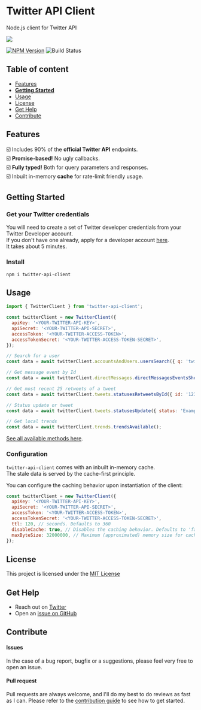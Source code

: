 # Twitter API Client

Node.js client for Twitter API

![](https://i.imgur.com/NfnLHIM.png)

[![NPM Version](https://img.shields.io/npm/v/twitter-api-client)](https://www.npmjs.com/package/twitter-api-client)
![Build Status](https://github.com/FeedHive/twitter-api-client/workflows/build/badge.svg)

## Table of content

- [Features](#features)
- [**Getting Started**](#getting-started)
- [Usage](#usage)
- [License](#license)
- [Get Help](#get-help)
- [Contribute](#contribute)

## Features

☑️ Includes 90% of the **official Twitter API** endpoints.  
☑️ **Promise-based!** No ugly callbacks.  
☑️ **Fully typed!** Both for query parameters and responses.  
☑️ Inbuilt in-memory **cache** for rate-limit friendly usage.

## Getting Started

### Get your Twitter credentials

You will need to create a set of Twitter developer credentials from your Twitter Developer account.  
If you don't have one already, apply for a developer account [here](https://developer.twitter.com/).  
It takes about 5 minutes.

### Install

```console
npm i twitter-api-client
```

## Usage

```javascript
import { TwitterClient } from 'twitter-api-client';

const twitterClient = new TwitterClient({
  apiKey: '<YOUR-TWITTER-API-KEY>',
  apiSecret: '<YOUR-TWITTER-API-SECRET>',
  accessToken: '<YOUR-TWITTER-ACCESS-TOKEN>',
  accessTokenSecret: '<YOUR-TWITTER-ACCESS-TOKEN-SECRET>',
});

// Search for a user
const data = await twitterClient.accountsAndUsers.usersSearch({ q: 'twitterDev' });

// Get message event by Id
const data = await twitterClient.directMessages.directMessagesEventsShow({ id: '1234' });

// Get most recent 25 retweets of a tweet
const data = await twitterClient.tweets.statusesRetweetsById({ id: '12345', count: 25 });

// Status update or tweet
const data = await twitterClient.tweets.statusesUpdate({ status: 'Example' });

// Get local trends
const data = await twitterClient.trends.trendsAvailable();
```

[See all available methods here](https://github.com/FeedHive/twitter-api-client/blob/master/REFERENCES.md).

### Configuration

`twitter-api-client` comes with an inbuilt in-memory cache.  
The stale data is served by the cache-first principle.

You can configure the caching behavior upon instantiation of the client:

```javascript
const twitterClient = new TwitterClient({
  apiKey: '<YOUR-TWITTER-API-KEY>',
  apiSecret: '<YOUR-TWITTER-API-SECRET>',
  accessToken: '<YOUR-TWITTER-ACCESS-TOKEN>',
  accessTokenSecret: '<YOUR-TWITTER-ACCESS-TOKEN-SECRET>',
  ttl: 120, // seconds. Defaults to 360
  disableCache: true, // Disables the caching behavior. Defaults to 'false'
  maxByteSize: 32000000, // Maximum (approximated) memory size for cache store. Defaults to 16000000.
});
```

## License

This project is licensed under the [MIT License](https://github.com/Silind/twitter-api-client/blob/master/LICENSE)

## Get Help

- Reach out on [Twitter](https://twitter.com/SimonHoiberg)
- Open an [issue on GitHub](https://github.com/Silind/twitter-api-client/issues/new)

## Contribute

#### Issues

In the case of a bug report, bugfix or a suggestions, please feel very free to open an issue.

#### Pull request

Pull requests are always welcome, and I'll do my best to do reviews as fast as I can.
Please refer to the [contribution guide](https://github.com/Silind/twitter-api-client/blob/master/CONTRIBUTING.md) to see how to get started.
